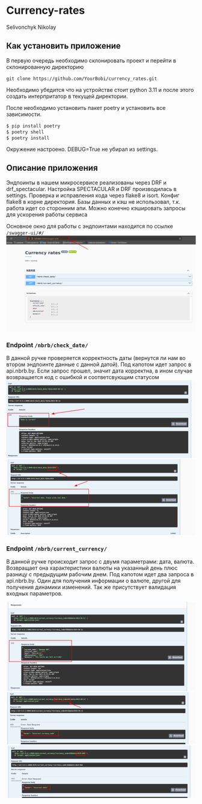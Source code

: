 # Currency-rates
Selivonchyk Nikolay

## Как установить приложение
В первую очередь необходимо склонировать проект и перейти в склонированную директорию 
```
git clone https://github.com/YourBobi/currency_rates.git
```

Необходимо убедится что на устройстве стоит python 3.11 и после этого создать интерпритатор в текущей директории.

После необходимо установить пакет poetry и установить все зависимости.
```
$ pip install poetry
$ poetry shell
$ poetry install
```
Окружение настроено. DEBUG=True не убирал из settings.

## Описание приложения
Эндпоинты в нашем микросервисе реализованы через DRF и drf_spectacular. Настройка SPECTACULAR и DRF производилась в settings.
Проверка и исправления кода через flake8 и isort. Конфиг flake8 в корне директория.
Базы данных и кэш не использовал, т.к. работа идет со сторонним апи. Можно конечно кэшировать запросы для ускорения работы сервиса

Основное окно для работы с эндпоинтами находится по ссылке `/swagger-ui/#/`
![img.png](images/img.png)

### Endpoint  `/nbrb/check_date/`
В данной ручке проверяется корректность даты (вернутся ли нам во втором эндпоинте данные с данной датой). 
Под капотом идет запрос в api.nbrb.by. Если запрос прошел, значит дата корректна, в ином случае возвращается код с ошибкой и соответсвующим статусом  
![img_1.png](images/img_1.png)
![img_2.png](images/img_2.png)

### Endpoint  `/nbrb/current_currency/`
В данной ручке происходит запрос с двумя параметрами: дата, валюта. Возвращает она характеристики валюты на указанный день плюс разницу с предыдущим рабочим днем.
Под капотом идет два запроса в api.nbrb.by. Один для получения информации о валюте, другой для получения динамики изменений.
Так же присутствует валидация входных параметров.

![img_3.png](images/img_3.png)
![img_4.png](images/img_4.png)
![img_5.png](images/img_5.png)
